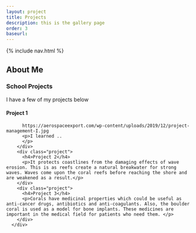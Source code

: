 ```yaml
---
layout: project
title: Projects
description: this is the gallery page
order: 3
baseurl:
---
```


{% include nav.html %}

## About Me

<section class="content2" id="content2">
      <h3>School Projects</h3>
      <p>I have a few of my projects below</p>
      <div class="project-grid">
        <div class="project">
          <h4>Project 1</h4>
          
          https://aerospaceexport.com/wp-content/uploads/2019/12/project-management-I.jpg
          <p>I learned ..
          </p>
        </div>
        <div class="project">
          <h4>Project 2</h4>
          <p>It protects coastlines from the damaging effects of wave erosion. This is as reefs create a natural breakwater for strong waves. Waves come upon the coral reefs before reaching the shore and are weakened as a result.</p>
        </div>
        <div class="project">
          <h4>Project 3</h4>
          <p>Corals have medicinal properties which could be useful as anti-cancer drugs, antibiotics and anti-coagulants. Also, the boulder coral is used as a model for bone implants. These medicines are important in the medical field for patients who need them. </p>
        </div>
      </div>
</section>

